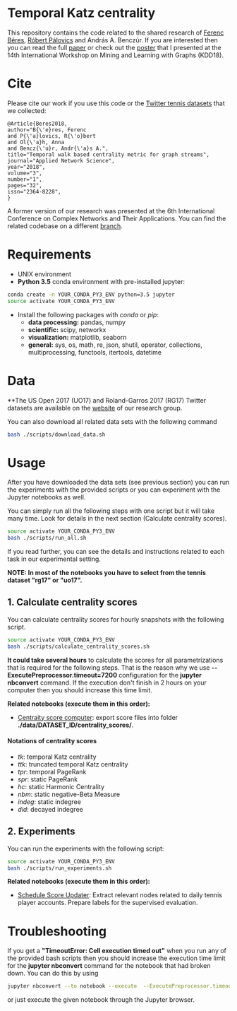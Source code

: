 ﻿Temporal Katz centrality
========================

This repository contains the code related to the shared research of [Ferenc Béres](https://github.com/ferencberes), [Róbert Pálovics](https://github.com/rpalovics) and András A. Benczúr. If you are interested then you can read the full [paper](https://appliednetsci.springeropen.com/articles/10.1007/s41109-018-0080-5) or check out the [poster](documents/mlg_2018_poster.pdf) that I presented at the 14th International Workshop on
Mining and Learning with Graphs (KDD18).

# Cite

Please cite our work if you use this code or the [Twitter tennis datasets](https://dms.sztaki.hu/en/letoltes/temporal-katz-centrality-data-sets) that we collected:

```
@Article{Beres2018,
author="B{\'e}res, Ferenc
and P{\'a}lovics, R{\'o}bert
and Ol{\'a}h, Anna
and Bencz{\'u}r, Andr{\'a}s A.",
title="Temporal walk based centrality metric for graph streams",
journal="Applied Network Science",
year="2018",
volume="3",
number="1",
pages="32",
issn="2364-8228",
}
```

A former version of our research was presented at the 6th International Conference on Complex Networks and Their Applications. You can find the related codebase on a different [branch](https://github.com/ferencberes/online-centrality/tree/complex_networks_2017).


# Requirements

   * UNIX environment
   * **Python 3.5** conda environment with pre-installed jupyter:

   ```bash
   conda create -n YOUR_CONDA_PY3_ENV python=3.5 jupyter
   source activate YOUR_CONDA_PY3_ENV
   ```
   * Install the following packages with *conda* or *pip*:
      * **data processing:** pandas, numpy
      * **scientific:** scipy, networkx 
      * **visualization:** matplotlib, seaborn
      * **general:** sys, os, math, re, json, shutil, operator, collections, multiprocessing, functools, itertools, datetime

# Data

**The US Open 2017 (UO17) and Roland-Garros 2017 (RG17) Twitter datasets are available on the [website](https://dms.sztaki.hu/hu/letoltes/temporal-katz-centrality-data-sets) of our research group.

You can also download all related data sets with the following command
```bash
bash ./scripts/download_data.sh
```

# Usage

After you have downloaded the data sets (see previous section) you can run the experiments with the provided scripts or you can experiment with the Jupyter notebooks as well.

You can simply run all the following steps with one script but it will take many time. Look for details in the next section (Calculate centrality scores).

```bash
source activate YOUR_CONDA_PY3_ENV
bash ./scripts/run_all.sh
```

If you read further, you can see the details and instructions related to each task in our experimental setting.

**NOTE: In most of the notebooks you have to select from the tennis dataset "rg17" or "uo17".**

## 1. Calculate centrality scores

You can calculate centrality scores for hourly snapshots with the following script.

```bash
source activate YOUR_CONDA_PY3_ENV
bash ./scripts/calculate_centrality_scores.sh
```

**It could take several hours** to calculate the scores for all parametrizations that is required for the following steps. That is the reason why we use **--ExecutePreprocessor.timeout=7200** configuration for  the **jupyter nbconvert** command. If the execution don't finish in 2 hours on your computer then you should increase this time limit.

**Related notebooks (execute them in this order):**

   * [Centraity score computer](ipython/experiments/CentralityScoreComputer.ipynb): export score files into folder **./data/DATASET_ID/centrality_scores/**.

#### Notations of centrality scores

   * *tk*: temporal Katz centrality
   * *ttk*: truncated temporal Katz centrality
   * *tpr*: temporal PageRank
   * *spr*: static PageRank
   * *hc*: static Harmonic Centrality
   * *nbm*: static negative-Beta Measure
   * *indeg*: static indegree
   * *did*: decayed indegree

## 2. Experiments

You can run the experiments with the following script:

```bash
source activate YOUR_CONDA_PY3_ENV
bash ./scripts/run_experiments.sh
```

**Related notebooks (execute them in this order):**

   * [Schedule Score Updater](ipython/experiments/ScheduleScoreUpdater.ipynb): Extract relevant nodes related to daily tennis player accounts. Prepare labels for the supervised evaluation.

# Troubleshooting

If you get a **"TimeoutError: Cell execution timed out"** when you run any of the provided bash scripts then you should increase the execution time limit for the **jupyter nbconvert** command for the notebook that had broken down. You can do this by using

```bash
jupyter nbconvert --to notebook --execute  --ExecutePreprocessor.timeout=HIGHER_TIME_LIMIT BROKEN_DOWN_NOTEBOOK.ipynb
```
 
 or just execute the given notebook through the Jupyter browser.
